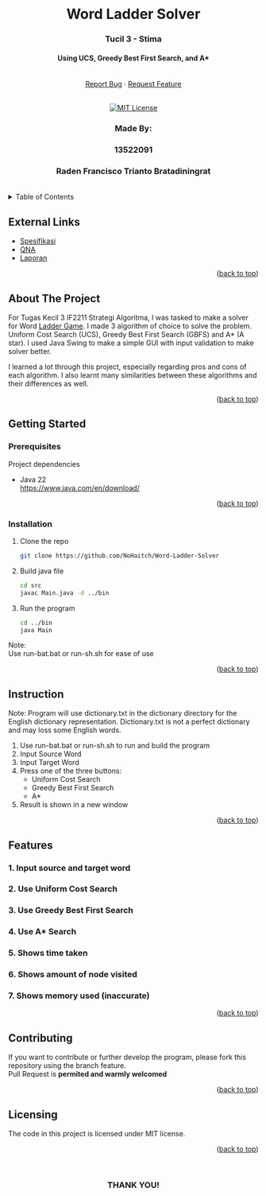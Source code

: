 <!-- Back to Top Link-->
<a name="readme-top"></a>


<br />
<div align="center">
  <h1 align="center">Word Ladder Solver</h1>

  <p align="center">
    <h3>Tucil 3 - Stima</h3>
    <h4>Using UCS, Greedy Best First Search, and A*</h4>
    <br/>
    <a href="https://github.com/NoHaitch/Word-Ladder-Solver/issues">Report Bug</a>
    ·
    <a href="https://github.com/NoHaitch/Word-Ladder-Solver/issues">Request Feature</a>
<br>
<br>

[![MIT License][license-shield]][license-url]

  </p>
</div>

<!-- CONTRIBUTOR -->
<div align="center" id="contributor">
  <strong>
    <h3>Made By:</h3>
    <h3>13522091</h3>
    <h3>Raden Francisco Trianto Bratadiningrat</h3>
  </strong>
  <br>
</div>



<!-- TABLE OF CONTENTS -->
<details>
  <summary>Table of Contents</summary>
  <ol>
    <li>
      <a href="#about-the-project">About The Project</a>
    </li>
    <li>
      <a href="#getting-started">Getting Started</a>
      <ul>
        <li><a href="#prerequisites">Prerequisites</a></li>
        <li><a href="#installation">Installation</a></li>
        <li><a href="#instruction">Instruction</a></li>
        <li>
        <details>
          <summary><a href="#features">Features</a></summary>
          <ol>
            <li><a href="#1-feature-x">Features - 1</a></li>
            <li><a href="#2-feature-y">Features - 2</a></li>
            <li><a href="#3-feature-z">Features - 3</a></li>
          <ol>
        </details>
        </li>
      </ul>
    </li>
    <li><a href="#contributing">Contributing</a></li>
    <li><a href="#license">License</a></li>
  </ol>
</details>

## External Links

- [Spesifikasi](https://bit.ly/spektucil3stima24)
- [QNA](https://bit.ly/qnastima24)
- [Laporan](https://github.com/NoHaitch/Word-Ladder-Solver/blob/main/doc/Word-Ladder-Solver.pdf)

<p align="right">(<a href="#readme-top">back to top</a>)</p>

<!-- ABOUT THE PROJECT -->
## About The Project

For Tugas Kecil 3 IF2211 Strategi Algoritma, I was tasked to make a solver for Word [Ladder Game](https://en.wikipedia.org/wiki/Word_ladder). I made 3 algorithm of choice to solve the problem. Uniform Cost Search (UCS), Greedy Best First Search (GBFS) and A* (A star). I used Java Swing to make a simple GUI with input validation to make solver better.  

I learned a lot through this project, especially regarding pros and cons of each algorithm. I also learnt many similarities between these algorithms and their differences as well.

<!-- OPTIONAL LINK OR REFERENCE -->
<!-- <p align="center">
You can explore more on this link ... 
<br>
<a href="https://example.com"> <Strong>THIS LINK</Strong>
</a>
</p> -->

<p align="right">(<a href="#readme-top">back to top</a>)</p>


<!-- GETTING STARTED -->
## Getting Started

### Prerequisites

Project dependencies  

* Java 22  
  https://www.java.com/en/download/

<p align="right">(<a href="#readme-top">back to top</a>)</p>

### Installation

1. Clone the repo
   ```sh
   git clone https://github.com/NoHaitch/Word-Ladder-Solver
   ```
2. Build java file
   ```sh
   cd src
   javac Main.java -d ../bin
   ```
3. Run the program
   ```sh
   cd ../bin
   java Main
   ```

Note:  
Use run-bat.bat or run-sh.sh for ease of use


<p align="right">(<a href="#readme-top">back to top</a>)</p>

<!-- INSTURCTION -->
## Instruction
Note: Program will use dictionary.txt in the dictionary directory for the English dictionary representation. Dictionary.txt is not a perfect dictionary and may loss some English words.

1. Use run-bat.bat or run-sh.sh to run and build the program
2. Input Source Word
3. Input Target Word
4. Press one of the three buttons:
   - Uniform Cost Search
   - Greedy Best First Search
   - A*
5. Result is shown in a new window 


<p align="right">(<a href="#readme-top">back to top</a>)</p>

<!-- FEATURES -->
## Features

### 1. Input source and target word
### 2. Use Uniform Cost Search
### 3. Use Greedy Best First Search
### 4. Use A* Search
### 5. Shows time taken
### 6. Shows amount of node visited
### 7. Shows memory used (inaccurate)

<p align="right">(<a href="#readme-top">back to top</a>)</p>


<!-- CONTRIBUTING -->
## Contributing

If you want to contribute or further develop the program, please fork this repository using the branch feature.  
Pull Request is **permited and warmly welcomed**

<p align="right">(<a href="#readme-top">back to top</a>)</p>



<!-- LICENSE -->
## Licensing

The code in this project is licensed under MIT license.


<p align="right">(<a href="#readme-top">back to top</a>)</p>

<br>
<h3 align="center"> THANK YOU! </h3>

<!-- MARKDOWN LINKS & IMAGES -->
[issues-url]: https://github.com/NoHaitch/Word-Ladder-Solver/issues
[license-shield]: https://img.shields.io/badge/License-MIT-yellow
[license-url]: https://github.com/NoHaitch/Word-Ladder-Solver/blob/main/LICENSE
